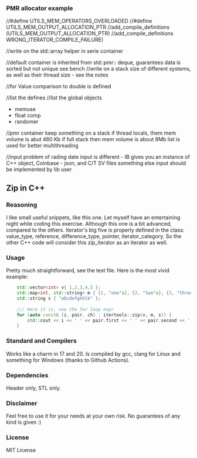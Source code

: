 ### PMR allocator example


//#define UTILS_MEM_OPERATORS_OVERLOADED
//#define UTILS_MEM_OUTPUT_ALLOCATION_PTR
//add_compile_definitions (UTILS_MEM_OUTPUT_ALLOCATION_PTR)
//add_compile_definitions WRONG_ITERATOR_COMPILE_FAILURE)

//write on the std::array helper in serie container 

//default container is inherited from std::pmr:: deque, guarantees data is sorted but not unique
see bench
//write on a stack size of different systems, as well as their thread size - see the notes 

//for Value<ValueType> comparison to double is defined

//list the defines
//list the global objects
- memuse
- float comp
- randomer

//pmr container
keep something on a stack
if thread locals, them mem volume is abut 460 Kb
if full stack then mem volume is about 8Mb
list is used for better multithreading

//input
problem of rading date
input is different - IB gives you an instance of C++ object, Coinbase - json, and C/T SV files something else
input should be implemented by lib user


## Zip in C++
### Reasoning
I like small useful snippets, like this one. Let myself have an entertaining night while coding this exercise.
Although this one is a bit advanced, compared to the others. Iterator's big five is properly defined in the class: value_type, reference, difference_type, pointer, iterator_category. So the other C++ code will consider this zip_iterator as an iterator as well.

### Usage
Pretty much straightforward, see the test file. Here is the most vivid example:
```c++
	std::vector<int> v{ 1,2,3,4,5 };
	std::map<int, std::string> m { {1, "one"s}, {2, "two"s}, {3, "three"s}, };
	std::string s { "abcdefghhlk" };
	
	/// Here it is, see the for loop expr
	for (auto const& [i, pair, ch] : itertools::zip(v, m, s)) {
		std::cout << i << ' ' << pair.first << ' ' << pair.second << ' ' << ch << '\n';
	}
```


### Standard and Compilers
Works like a charm in 17 and 20.
Is compiled by gcc, clang for Linux and something for Windows (thanks to Github Actions).

### Dependencies
Header only, STL only.

### Disclaimer
Feel free to use it for your needs at your own risk. No guarantees of any kind is given :)

### License
MIT License